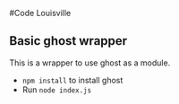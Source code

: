 #Code Louisville 

## Basic ghost wrapper
This is a wrapper to use ghost as a module.

- `npm install` to install ghost
- Run `node index.js`
